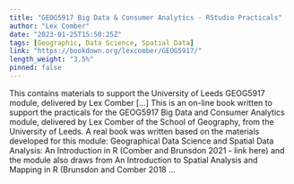 ```yaml
---
title: "GEOG5917 Big Data & Consumer Analytics - RStudio Practicals"
author: "Lex Comber"
date: "2023-01-25T15:50:25Z"
tags: [Geographic, Data Science, Spatial Data]
link: "https://bookdown.org/lexcomber/GEOG5917/"
length_weight: "3.5%"
pinned: false
---
```


This contains materials to support the University of Leeds GEOG5917 module, delivered by Lex Comber [...] This is an on-line book written to support the practicals for the GEOG5917 Big Data and Consumer Analytics module, delivered by Lex Comber of the School of Geography, from the University of Leeds. A real book was written based on the materials developed for this module: Geographical Data Science and Spatial Data Analysis: An Introduction in R (Comber and Brunsdon 2021 - link here) and the module also draws from An Introduction to Spatial Analysis and Mapping in R (Brunsdon and Comber 2018  ...
